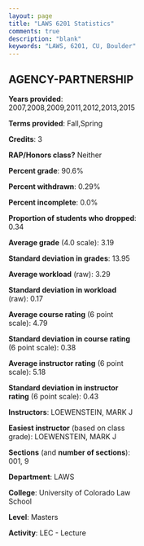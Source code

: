 ```yaml
---
layout: page
title: "LAWS 6201 Statistics"
comments: true
description: "blank"
keywords: "LAWS, 6201, CU, Boulder"
--- 
```

<head>
<script src="https://ajax.googleapis.com/ajax/libs/jquery/2.1.3/jquery.min.js"></script>
<script src="https://dl.dropboxusercontent.com/s/pc42nxpaw1ea4o9/highcharts.js?dl=0"></script>
<!-- <script src="../assets/js/highcharts.js"></script> -->
<style type="text/css">@font-face {
	font-family: "Bebas Neue";
	src: url(https://www.filehosting.org/file/details/544349/BebasNeue%20Regular.otf) format("opentype");
	}
	h1.Bebas { 
		font-family: "Bebas Neue", Verdana, Tahoma;
	}
</style>
</head>
<body>
	<div id="container" style="float: right; width: 45%; height: 88%; margin-left: 2.5%; margin-right: 2.5%;"></div>
	<script language="JavaScript">
		$(document).ready(function() {
		var chart = {type: 'column'};
		var title = {text: 'Grade Distribution'};
		var xAxis = {categories: ['A','B','C','D','F'],crosshair: true};
		var yAxis = {min: 0,title: {text: 'Percentage'}};
		var tooltip = {headerFormat: '<center><b><span style="font-size:20px">{point.key}</span></b></center>',
		               pointFormat: '<td style="padding:0"><b>{point.y:.1f}%</b></td>',
		               footerFormat: '</table>',shared: true,useHTML: true};
		var plotOptions = {column: {pointPadding: 0.0,borderWidth: 0}};  
		var credits = {enabled: false};var series= [{name: 'Percent',data: [31.19,56.33,12.1,0.38,0.0,]}];
		var json = {};
		json.chart = chart;
		json.title = title;
		json.tooltip = tooltip;
		json.xAxis = xAxis;
		json.yAxis = yAxis;  
		json.series = series;
		json.plotOptions = plotOptions;  
		json.credits = credits;
		$('#container').highcharts(json);
	});
	</script>
</body>
			   
## AGENCY-PARTNERSHIP

**Years provided**: 2007,2008,2009,2011,2012,2013,2015

**Terms provided**: Fall,Spring

**Credits**: 3

**RAP/Honors class?** Neither

**Percent grade**: 90.6%

**Percent withdrawn**: 0.29%

**Percent incomplete**: 0.0%

**Proportion of students who dropped**: 0.34

**Average grade** (4.0 scale): 3.19

**Standard deviation in grades**: 13.95

**Average workload** (raw): 3.29

**Standard deviation in workload** (raw): 0.17

**Average course rating** (6 point scale): 4.79

**Standard deviation in course rating** (6 point scale): 0.38

**Average instructor rating** (6 point scale): 5.18

**Standard deviation in instructor rating** (6 point scale): 0.43

**Instructors**: LOEWENSTEIN, MARK J

**Easiest instructor** (based on class grade): LOEWENSTEIN, MARK J

**Sections** (and **number of sections**): 001, 9

**Department**: LAWS

**College**: University of Colorado Law School

**Level**: Masters

**Activity**: LEC - Lecture